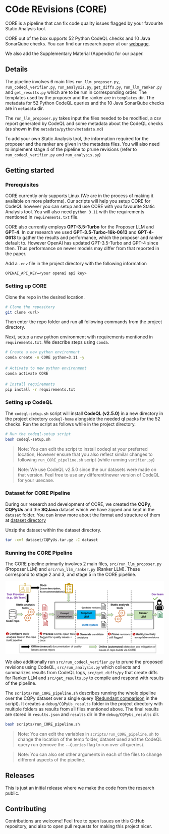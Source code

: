 # COde REvisions (CORE) 

CORE is a pipeline that can fix code quality issues flagged by your favourite Static Analysis tool.

CORE out of the box supports 52 Python CodeQL checks and 10 Java SonarQube checks. You can find our research paper at our [webpage](https://aka.ms/COREMSRI).

We also add the Supplementary Material (Appendix) for our paper.

## Details

The pipeline involves 6 main files `run_llm_proposer.py`, `run_codeql_verifier.py`, `run_analysis.py`, `get_diffs.py`, `run_llm_ranker.py` and `get_results.py` which are to be run in corresponding order. The templates used by the proposer and the ranker are in `templates` dir. The metadata for 52 Python CodeQL queries and the 10 Java SonarQube checks are in `metadata` dir. 

The `run_llm_proposer.py` takes input the files needed to be modified, a csv report generated by CodeQL and some metadata about the CodeQL checks (as shown in the `metadata/python/metadata.md`) 

To add your own Static Analysis tool, the information required for the proposer and the ranker are given in the metadata files. You will also need to implement stage 4 of the pipeline to prune revisions (refer to `run_codeql_verifier.py` and `run_analysis.py`)

## Getting started

### Prerequisites 

CORE currently only supports Linux (We are in the process of making it available on more platforms). Our scripts will help you setup CORE for CodeQL however you can setup and use CORE with you favourite Static Analysis tool. You will also need `python 3.11` with the requirements mentioned in `requirements.txt` file.

CORE also currently employs **GPT-3.5-Turbo** for the Proposer LLM and **GPT-4**. In our research we used **GPT-3.5-Turbo-16k-0613** and **GPT-4-0613** to gather the results and performance, which the proposer and ranker default to. However OpenAI has updated GPT-3.5-Turbo and GPT-4 since then. Thus performance on newer models may differ from that reported in the paper.

Add a `.env` file in the project directory with the following information

```env
OPENAI_API_KEY=<your openai api key>
```

### Setting up CORE
Clone the repo in the desired location.

```bash
# Clone the repository
git clone <url>
```
Then enter the repo folder and run all following commands from the project directory.

Next, setup a new python environment with requirements mentioned in `requirements.txt`. We describe steps using `conda`.

```bash
# Create a new python environment
conda create -n CORE python=3.11 -y

# Activate to new python environment
conda activate CORE

# Install requirements
pip install -r requirements.txt
```

### Setting up CodeQL
The `codeql-setup.sh` script will install **CodeQL (v2.5.0)** in a new directory in the project directory `codeql-home` alongside the needed ql packs for the 52 checks. Run the script as follows while in the project directory.

```bash
# Run the codeql-setup script
bash codeql-setup.sh
```

> Note: You can edit the script to install codeql at your preferred location, However ensure that you also reflect similar changes to following `run_CORE_pipeline.sh` script (while running `verifier.py`)

> Note: We use CodeQL v2.5.0 since the our datasets were made on that version. Feel free to use any different/newer version of CodeQL for your usecase.

### Dataset for CORE Pipeline

During our research and development of CORE, we created the **CQPy**, **CQPyUs** and the **SQJava** dataset which we have zipped and kept in the `dataset` folder. You can know more about the format and structure of them at [dataset directory](dataset/README.md)

Unzip the dataset within the dataset directory.
```bash
tar -xvf dataset/CQPyUs.tar.gz -C dataset
```

### Running the CORE Pipeline

The CORE pipeline primarily involves 2 main files, `src/run_llm_proposer.py` (Proposer LLM) and `src/run_llm_ranker.py` (Ranker LLM). These correspond to stage 2 and 3, and stage 5 in the CORE pipeline.

![CORE Pipeline](./assets/CORE2.png)

We also additionally run `src/run_codeql_verifier.py` to prune the proposed revisions using CodeQL, `src/run_analysis.py` which collects and summarizes results from CodeQL logs, `src/get_diffs/py` that create diffs for Ranker LLM and `src/get_results.py` to compile and respond with results of the pipeline.

The `scripts/run_CORE_pipeline.sh` describes running the whole pipeline over the CQPy dataset over a single query ([Redundant comparison](https://codeql.github.com/codeql-query-help/python/py-redundant-comparison/) in the script). It creates a `debug/CQPyUs_results` folder in the project directory with multiple folders as results from all files mentioned above. The final results are stored in `results.json` and `results` dir in the `debug/CQPyUs_results` dir.


```bash
bash scripts/run_CORE_pipeline.sh
```

>Note: You can edit the variables in `scripts/run_CORE_pipeline.sh` to change the location of the temp folder, dataset used and the CodeQL query run (remove the `--Queries` flag to run over all queries).

>Note: You can also set other arguments in each of the files to change different aspects of the pipeline.

## Releases

This is just an initial release where we make the code from the research public. 
 
## Contributing

Contributions are welcome! Feel free to open issues on this GitHub repository, and also to open pull requests for making this project nicer.